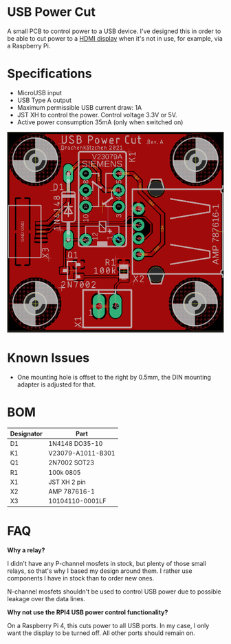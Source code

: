 # USB Power Cut

A small PCB to control power to a USB device. I've designed this in order to be able to cut power to a
[HDMI display](https://www.aliexpress.com/item/32889893278.html) when it's not in use, for example, via a Raspberry Pi.

# Specifications

- MicroUSB input
- USB Type A output
- Maximum permissible USB current draw: 1A
- JST XH to control the power. Control voltage 3.3V or 5V.
- Active power consumption 35mA (only when switched on)

![](Doc/USBPowerBoard.png)

# Known Issues

- One mounting hole is offset to the right by 0.5mm, the DIN mounting adapter is adjusted for that.

# BOM

| Designator| Part
| ----------|--------------------
| D1 | 1N4148 DO35-10                   
| K1 | V23079-A1011-B301                   
| Q1 | 2N7002 SOT23                     
| R1 | 100k 0805                     
| X1 | JST XH 2 pin
| X2 | AMP 787616-1                       
| X3 | 10104110-0001LF                 

# FAQ

**Why a relay?**

I didn't have any P-channel mosfets in stock, but plenty of those small relays, so that's why I based my design around
them. I rather use components I have in stock than to order new ones.

N-channel mosfets shouldn't be used to control USB power due to possible leakage over the data lines.

**Why not use the RPI4 USB power control functionality?**

On a Raspberry Pi 4, this cuts power to all USB ports. In my case, I only want the display to be turned off. All other
ports should remain on.

